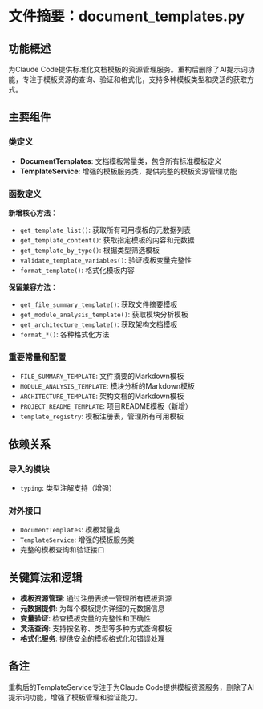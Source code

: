 # 文件摘要：document_templates.py

## 功能概述
为Claude Code提供标准化文档模板的资源管理服务。重构后删除了AI提示词功能，专注于模板资源的查询、验证和格式化，支持多种模板类型和灵活的获取方式。

## 主要组件

### 类定义
- **DocumentTemplates**: 文档模板常量类，包含所有标准模板定义
- **TemplateService**: 增强的模板服务类，提供完整的模板资源管理功能

### 函数定义
**新增核心方法**：
- `get_template_list()`: 获取所有可用模板的元数据列表
- `get_template_content()`: 获取指定模板的内容和元数据
- `get_template_by_type()`: 根据类型筛选模板
- `validate_template_variables()`: 验证模板变量完整性
- `format_template()`: 格式化模板内容

**保留兼容方法**：
- `get_file_summary_template()`: 获取文件摘要模板
- `get_module_analysis_template()`: 获取模块分析模板
- `get_architecture_template()`: 获取架构文档模板  
- `format_*()`: 各种格式化方法

### 重要常量和配置
- `FILE_SUMMARY_TEMPLATE`: 文件摘要的Markdown模板
- `MODULE_ANALYSIS_TEMPLATE`: 模块分析的Markdown模板
- `ARCHITECTURE_TEMPLATE`: 架构文档的Markdown模板
- `PROJECT_README_TEMPLATE`: 项目README模板（新增）
- `template_registry`: 模板注册表，管理所有可用模板

## 依赖关系

### 导入的模块
- `typing`: 类型注解支持（增强）

### 对外接口
- `DocumentTemplates`: 模板常量类
- `TemplateService`: 增强的模板服务类
- 完整的模板查询和验证接口

## 关键算法和逻辑
- **模板资源管理**: 通过注册表统一管理所有模板资源
- **元数据提供**: 为每个模板提供详细的元数据信息
- **变量验证**: 检查模板变量的完整性和正确性
- **灵活查询**: 支持按名称、类型等多种方式查询模板
- **格式化服务**: 提供安全的模板格式化和错误处理

## 备注
重构后的TemplateService专注于为Claude Code提供模板资源服务，删除了AI提示词功能，增强了模板管理和验证能力。
